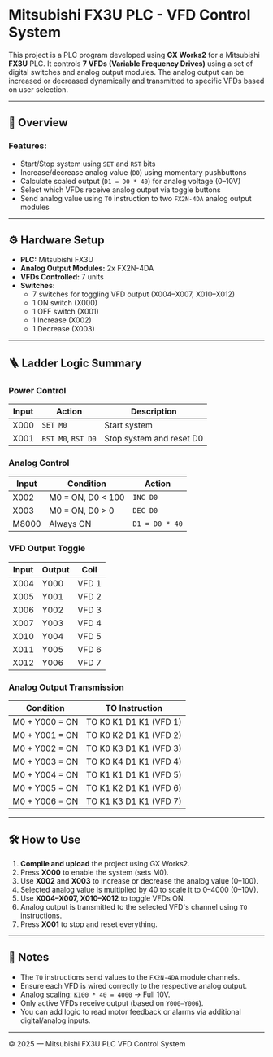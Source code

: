 # Mitsubishi FX3U PLC - VFD Control System

This project is a PLC program developed using **GX Works2** for a Mitsubishi **FX3U** PLC. It controls **7 VFDs (Variable Frequency Drives)** using a set of digital switches and analog output modules. The analog output can be increased or decreased dynamically and transmitted to specific VFDs based on user selection.

---

## 🧩 Overview

### Features:

- Start/Stop system using `SET` and `RST` bits
- Increase/decrease analog value (`D0`) using momentary pushbuttons
- Calculate scaled output (`D1 = D0 * 40`) for analog voltage (0–10V)
- Select which VFDs receive analog output via toggle buttons
- Send analog value using `TO` instruction to two `FX2N-4DA` analog output modules

---

## ⚙️ Hardware Setup

- **PLC:** Mitsubishi FX3U
- **Analog Output Modules:** 2x FX2N-4DA
- **VFDs Controlled:** 7 units
- **Switches:**
  - 7 switches for toggling VFD output (X004–X007, X010–X012)
  - 1 ON switch (X000)
  - 1 OFF switch (X001)
  - 1 Increase (X002)
  - 1 Decrease (X003)

---

## 🪜 Ladder Logic Summary

### Power Control
| Input  | Action           | Description              |
|--------|------------------|--------------------------|
| X000   | `SET M0`         | Start system             |
| X001   | `RST M0`, `RST D0` | Stop system and reset D0 |

### Analog Control
| Input  | Condition        | Action       |
|--------|------------------|--------------|
| X002   | M0 = ON, D0 < 100| `INC D0`     |
| X003   | M0 = ON, D0 > 0  | `DEC D0`     |
| M8000  | Always ON        | `D1 = D0 * 40` |

### VFD Output Toggle
| Input | Output | Coil    |
|-------|--------|---------|
| X004  | Y000   | VFD 1   |
| X005  | Y001   | VFD 2   |
| X006  | Y002   | VFD 3   |
| X007  | Y003   | VFD 4   |
| X010  | Y004   | VFD 5   |
| X011  | Y005   | VFD 6   |
| X012  | Y006   | VFD 7   |

### Analog Output Transmission
| Condition           | TO Instruction             |
|---------------------|----------------------------|
| M0 + Y000 = ON      | TO K0 K1 D1 K1 (VFD 1)     |
| M0 + Y001 = ON      | TO K0 K2 D1 K1 (VFD 2)     |
| M0 + Y002 = ON      | TO K0 K3 D1 K1 (VFD 3)     |
| M0 + Y003 = ON      | TO K0 K4 D1 K1 (VFD 4)     |
| M0 + Y004 = ON      | TO K1 K1 D1 K1 (VFD 5)     |
| M0 + Y005 = ON      | TO K1 K2 D1 K1 (VFD 6)     |
| M0 + Y006 = ON      | TO K1 K3 D1 K1 (VFD 7)     |

---

## 🛠️ How to Use

1. **Compile and upload** the project using GX Works2.
2. Press **X000** to enable the system (sets M0).
3. Use **X002** and **X003** to increase or decrease the analog value (0–100).
4. Selected analog value is multiplied by 40 to scale it to 0–4000 (0–10V).
5. Use **X004–X007, X010–X012** to toggle VFDs ON.
6. Analog output is transmitted to the selected VFD's channel using `TO` instructions.
7. Press **X001** to stop and reset everything.

---

## 🧠 Notes

- The `TO` instructions send values to the `FX2N-4DA` module channels.
- Ensure each VFD is wired correctly to the respective analog output.
- Analog scaling: `K100 * 40 = 4000` → Full 10V.
- Only active VFDs receive output (based on `Y000–Y006`).
- You can add logic to read motor feedback or alarms via additional digital/analog inputs.

---

© 2025 — Mitsubishi FX3U PLC VFD Control System
